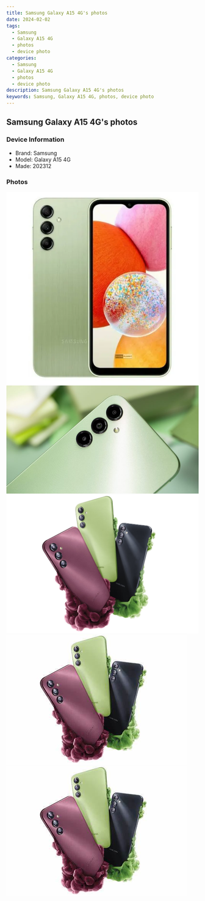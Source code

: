 ```yaml
---
title: Samsung Galaxy A15 4G's photos
date: 2024-02-02
tags: 
  - Samsung
  - Galaxy A15 4G
  - photos
  - device photo
categories: 
  - Samsung
  - Galaxy A15 4G
  - photos
  - device photo
description: Samsung Galaxy A15 4G's photos
keywords: Samsung, Galaxy A15 4G, photos, device photo
---
```


## Samsung Galaxy A15 4G's photos

### Device Information

- Brand: Samsung
- Model: Galaxy A15 4G
- Made: 202312

### Photos

![/images/best-assets/devices/samsung/samsung-galaxy-a15-4g/1.jpg](/images/best-assets/devices/samsung/samsung-galaxy-a15-4g/1.jpg)
![/images/best-assets/devices/samsung/samsung-galaxy-a15-4g/2.jpg](/images/best-assets/devices/samsung/samsung-galaxy-a15-4g/2.jpg)
![/images/best-assets/devices/samsung/samsung-galaxy-a15-4g/3.jpg](/images/best-assets/devices/samsung/samsung-galaxy-a15-4g/3.jpg)
![/images/best-assets/devices/samsung/samsung-galaxy-a15-4g/4.jpg](/images/best-assets/devices/samsung/samsung-galaxy-a15-4g/4.jpg)
![/images/best-assets/devices/samsung/samsung-galaxy-a15-4g/5.jpg](/images/best-assets/devices/samsung/samsung-galaxy-a15-4g/5.jpg)
